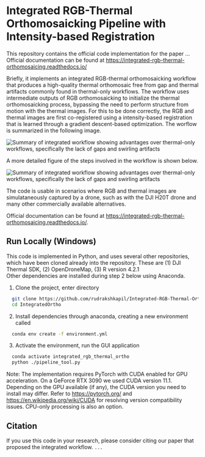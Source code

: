 Integrated RGB-Thermal Orthomosaicking Pipeline with Intensity-based Registration 
=======================================

This repository contains the official code implementation for the paper ...
Official documentation can be found at https://integrated-rgb-thermal-orthomosaicing.readthedocs.io/

Briefly, it implements an integrated RGB-thermal orthomosaicking workflow that produces a high-quality thermal orthomosaic free from gap and thermal artifacts commonly found in thermal-only workflows. 
The workflow uses intermediate outputs of RGB orthomosaicking to initialize the thermal orthomosaicking process, bypassing the need to perform structure from motion with the thermal images.
For this to be done correctly, the RGB and thermal images are first co-registered using a intensity-based registration that is learned through a gradient descent-based optimization.
The worflow is summarized in the following image. 

![Summary of integrated workflow showing advantages over thermal-only workflows, specifically the lack of gaps and swirling artifacts](https://github.com/rudrakshkapil/Integrated-RGB-Thermal-Orthomosaicing/tree/main/images/challenge.tiff?raw=true)

A more detailed figure of the steps involved in the workflow is shown below. 

![Summary of integrated workflow showing advantages over thermal-only workflows, specifically the lack of gaps and swirling artifacts](https://github.com/rudrakshkapil/Integrated-RGB-Thermal-Orthomosaicing/tree/main/images/challenge.tiff?raw=true)


The code is usable in scenarios where RGB and thermal images are simulataneously captured by a drone, such as with the DJI H20T drone and many other commercially available alternatives. 


Official documentation can be found at https://integrated-rgb-thermal-orthomosaicing.readthedocs.io/.




## Run Locally (Windows) 
This code is implemented in Python, and uses several other repositories, which have been cloned already into the repository. These are (1) DJI Thermal SDK, (2) OpenDroneMap, (3) R version 4.2.1  
Other dependencies are installed during step 2 below using Anaconda. 

1. Clone the project, enter directory  

~~~bash  
  git clone https://github.com/rudrakshkapil/Integrated-RGB-Thermal-Orthomosaicing.git IntegratedOrtho
  cd IntegratedOrtho
~~~

2. Install dependencies through anaconda, creating a new environment called 
~~~bash  
  conda env create -f environment.yml
~~~

3. Activate the environment, run the GUI application
~~~bash
  conda activate integrated_rgb_thermal_ortho
  python ./pipeline_tool.py
~~~

Note:
The implementation requires PyTorch with CUDA enabled for GPU acceleration. 
On a GeForce RTX 3090 we used CUDA version 11.1.
Depending on the GPU available (if any), the CUDA version you need to install may differ. 
Refer to https://pytorch.org/ and https://en.wikipedia.org/wiki/CUDA for resolving version compatibility issues. 
CPU-only processing is also an option.


## Citation
If you use this code in your research, please consider citing our paper that proposed the integrated workflow.
`
...
`